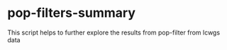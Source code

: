 # pop-filters-summary
This script helps to further explore the results from pop-filter from lcwgs data
